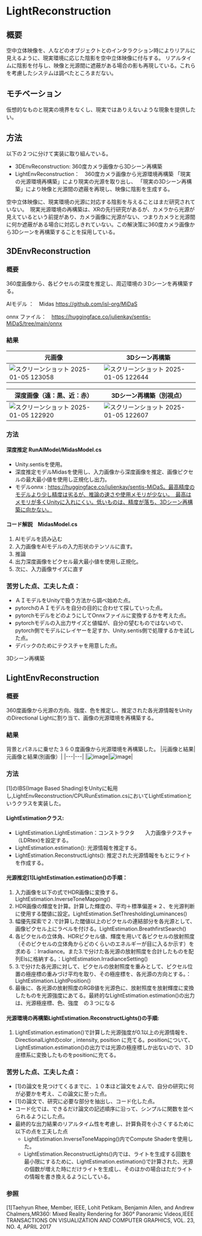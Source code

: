 # LightReconstruction
## 概要
空中立体映像を、人などのオブジェクトとのインタラクション時によりリアルに見えるように、現実環境に応じた陰影を空中立体映像に付与する。
リアルタイムに陰影を付与し、映像と光源間に遮蔽がある場合の影も再現している。これらを考慮したシステムは調べたところまだない。

## モチベーション
仮想的なものと現実の境界をなくし、現実ではありえないような現象を提供したい。

## 方法
以下の２つに分けて実装に取り組んでいる。
- 3DEnvReconstruction: 360度カメラ画像から3Dシーン再構築
- LightEnvReconstruction：　360度カメラ画像から光源環境再構築
「現実の光源環境再構築」により現実の光源を取り出し、 「現実の3Dシーン再構築」により映像と光源間の遮蔽を再現し、映像に陰影を生成する。

空中立体映像に、現実環境の光源に対応する陰影を与えることはまだ研究されていない。　現実光源環境の再構築は、XRの先行研究があるが、カメラから光源が見えているという前提があり、カメラ画像に光源がない、つまりカメラと光源間に何か遮蔽がある場合に対応しきれていない。この解決策に360度カメラ画像から3Dシーンを再構築することを採用している。



## 3DEnvReconstruction
### 概要
360度画像から、各ピクセルの深度を推定し、周辺環境の３Dシーンを再構築する。


AIモデル ：　Midas https://github.com/isl-org/MiDaS

onnx ファイル：　https://huggingface.co/julienkay/sentis-MiDaS/tree/main/onnx
### 結果
|元画像|3Dシーン再構築|
|---|---|
|![スクリーンショット 2025-01-05 123058](https://github.com/user-attachments/assets/93f8df68-7123-4cc0-868a-4c460447c7f7)|![スクリーンショット 2025-01-05 122644](https://github.com/user-attachments/assets/28eaf3aa-78ef-411a-b27f-b45486394122)|

|深度画像（遠：黒、近：赤）|3Dシーン再構築（別視点）|
|---|---|
|![スクリーンショット 2025-01-05 122920](https://github.com/user-attachments/assets/a7493828-5a37-4f77-9b74-8f4ee3c68a9b)|![スクリーンショット 2025-01-05 122607](https://github.com/user-attachments/assets/bc113c5d-dda3-4c10-8dbb-93a3316b40f4)|

### 方法
#### 深度推定 RunAIModel/MidasModel.cs
- Unity.sentisを使用。
- 深度推定モデルMidasを使用し、入力画像から深度画像を推定、画像ピクセルの最大最小値を使用し正規化し出力。
- モデルonnx : https://huggingface.co/julienkay/sentis-MiDaS。最高精度のモデルより少し精度は劣るが、推論の速さや使用メモリが少ない。　最高はメモリが多くUnityに入れにくい。低いものは、精度が落ち、3Dシーン再構築に向かない。

#### コード解説　MidasModel.cs
1. AIモデルを読み込む
2. 入力画像をAIモデルの入力形状のテンソルに直す。
3. 推論
4. 出力深度画像をピクセル最大最小値を使用し正規化。
5. 次に、入力画像サイズに直す

### 苦労した点、工夫した点：
- ＡＩモデルをUnityで扱う方法から調べ始めた点。
- pytorchのＡＩモデルを自分の目的に合わせて探していった点。
- pytorchモデルをどのようにしてOnnxファイルに変換するかを考えた点。
- pytorchモデルの入出力サイズと値幅が、自分の望むものではないので、pytorch側でモデルにレイヤーを足すか、Unity.sentis側で処理するかを試した点。
- デバックのためにテクスチャを用意した点。



3Dシーン再構築

## LightEnvReconstruction
### 概要

360度画像から光源の方向、強度、色を推定し、推定された各光源情報をUnityのDirectional Lightに割り当て、画像の光源環境を再構築する。

### 結果

背景とパネルに乗せた３６０度画像から光源環境を再構築した。
|元画像と結果| 元画像と結果(別画像）|
|---|---|
|![image](https://github.com/user-attachments/assets/cfe2c8a8-03bc-4e9b-9236-2f2e160fdfc1)|![image](https://github.com/user-attachments/assets/b90762e7-e305-46cd-a198-0c0e0346bc4f)|


### 方法

[1]のIBS(Image Based Shading)をUnityに転用し,LightEnvReconstruction/CPURunEstimation.csにおいてLightEstimationというクラスを実装した。

#### LightEstimationクラス:
- LightEstimation.LightEstimation：コンストラクタ　　入力画像テクスチャ（LDRtex)を設定する。
- LightEstimation.estimation(): 光源情報を推定する。
- LightEstimation.ReconstructLights(): 推定された光源情報をもとにライトを作成する。


#### 光源推定[1]LightEstimation.estimation()の手順：
1. 入力画像を以下の式でHDR画像に変換する。　LightEstimation.InverseToneMapping()
2. HDR画像の輝度を計算。計算した輝度の、平均＋標準偏差＊２、を光源判断に使用する閾値に設定。LightEstimation.SetThresholdingLuminances()
3. 幅優先探索で２.で計算した閾値以上のピクセルの連結部分を各光源として、画像ピクセル上にラベルを付ける。LightEstimation.BreathfirstSearch()
4. 各ピクセルの立体角、HDRピクセル値、輝度を用いて各ピクセルの放射照度（そのピクセルの立体角からどのくらいのエネルギーが目に入るか示す）を求める ：Irradiance。また3.で分けた各光源の放射照度を合計したものを配列Elsに格納する。：LightEstimation.IrradianceSetting()
5. 3.で分けた各光源に対して、ピクセルの放射照度を重みとして、ピクセル位置の極座標の重みづけ平均を取り、その極座標を、各光源の方向とする。：LightEstimation.LightPosition()
6. 最後に、各光源の放射照度のRGB値を光源色に、放射照度を放射輝度に変換したものを光源強度にあてる。最終的なLightEstimation.estimation()の出力は、光源極座標、色、強度　の３つになる


#### 光源環境の再構築LightEstimation.ReconstructLights()の手順:
1. LightEstimation.estimation()で計算した光源強度が0.1以上の光源情報を、DirectionalLightのcolor , intensity, position に充てる。positionについて、LightEstimation.estimation()の出力では光源の極座標しか出ないので、３D座標系に変換したものをpositionに充てる。


### 苦労した点、工夫した点：
- [1]の論文を見つけてくるまでに、１０本ほど論文をよんで、自分の研究に何が必要かを考え、この論文に至った点。
- [1]の論文で、研究に必要な部分を抽出し、コード化した点。
- コード化では、できるだけ論文の記述順序に沿って、シンプルに関数を並べられるようにした点。
- 最終的な出力結果のリアルタイム性を考慮し、計算負荷を小さくするために以下の点を工夫した点
  - LightEstimation.InverseToneMapping()内でCompute Shaderを使用した。
  - LightEstimation.ReconstructLights()内では、ライトを生成する回数を最小限にするために、LightEstimation.estimation()で計算された、光源の個数が増えた時にだけライトを生成し、そのほかの場合はただライトの情報を書き換えるようにしている。






### 参照
[1]Taehyun Rhee, Member, IEEE, Lohit Petikam, Benjamin Allen, and Andrew Chalmers,MR360: Mixed Reality Rendering for 360° Panoramic Videos,IEEE TRANSACTIONS ON VISUALIZATION AND COMPUTER GRAPHICS, VOL. 23, NO. 4, APRIL 2017


